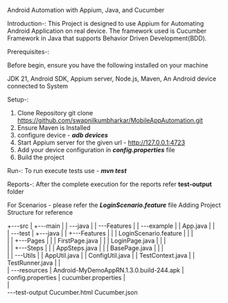 Android Automation with Appium, Java, and Cucumber

Introduction-:
This Project is designed to use Appium for Automating Android Application on real device.
The framework used is Cucumber Framework in Java that supports Behavior Driven Development(BDD).

Prerequisites-:

Before begin, ensure you have the following installed on your machine

JDK 21,
Android SDK,
Appium server,
Node.js,
Maven,
An Android device connected to System

Setup-:
1. Clone Repository
    git clone https://github.com/swapnilkumbharkar/MobileAppAutomation.git
2. Ensure Maven is Installed
3. configure device - **_adb devices_**
4. Start Appium server for the given url - http://127.0.0.1:4723
5. Add your device configuration in **_config.properties_** file
6. Build the project

Run-:
To run execute tests use - **_mvn test_**

Reports-:
After the complete execution for the reports refer **test-output** folder

For Scenarios - please refer the **_LoginScenario.feature_** file
Adding Project Structure for reference
       
+---src
|   +---main
|   |   \---java
|   |       \---Features
|   |           \---example
|   |                   App.java
|   |                   
|   \---test
|       +---java
|       |   +---Features
|       |   |       LoginScenario.feature
|       |   |       
|       |   +---Pages
|       |   |       FirstPage.java
|       |   |       LoginPage.java
|       |   |       
|       |   +---Steps
|       |   |       AppSteps.java
|       |   |       BasePage.java
|       |   |       
|       |   \---Utils
|       |           AppUtil.java
|       |           ConfigUtil.java
|       |           TestContext.java
|       |           TestRunner.java
|       |           
|       \---resources
|               Android-MyDemoAppRN.1.3.0.build-244.apk
|               config.properties
|               cucumber.properties
|               
|               
\---test-output
        Cucumber.html
        Cucumber.json

